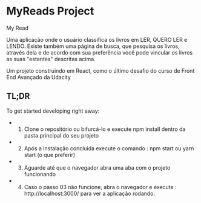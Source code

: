 # MyReads Project

My Read

Uma aplicação onde o usuário classifica os livros em LER, QUERO LER e LENDO. Existe também uma página de busca,
que pesquisa os livros, através dela e de acordo com sua preferência você pode vincular os livros
as suas "estantes" descritas acima.

Um projeto construindo em React, como o último desafio do curso de Front End Avançado da Udacity

## TL;DR

To get started developing right away:

- 1. Clone o repositório ou bifurcá-lo e execute npm install dentro da pasta principal do seu projeto
- 2. Após a instalação concluida execute o comando : npm start ou yarn start (o que preferir)
- 3. Aguarde até que o navegador abra uma aba com o projeto funcionando
- 4. Caso o passo 03 não funcione, abra o navegador e execute : http://localhost:3000/ para ver a aplicação rodando.
